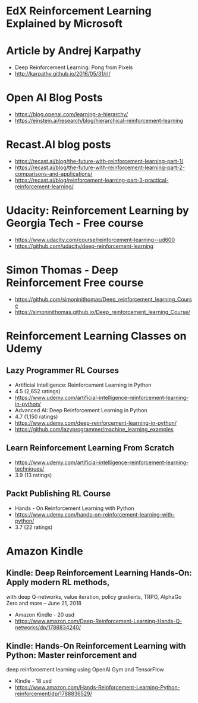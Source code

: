 # EdX Reinforcement Learning Explained by Microsoft 

# Article by Andrej Karpathy 
- Deep Reinforcement Learning: Pong from Pixels
- http://karpathy.github.io/2016/05/31/rl/

# Open AI Blog Posts
- https://blog.openai.com/learning-a-hierarchy/
- https://einstein.ai/research/blog/hierarchical-reinforcement-learning

# Recast.AI blog posts 
- https://recast.ai/blog/the-future-with-reinforcement-learning-part-1/
- https://recast.ai/blog/the-future-with-reinforcement-learning-part-2-comparisons-and-applications/
- https://recast.ai/blog/reinforcement-learning-part-3-practical-reinforcement-learning/

# Udacity: Reinforcement Learning by Georgia Tech - Free course
- https://www.udacity.com/course/reinforcement-learning--ud600
- https://github.com/udacity/deep-reinforcement-learning

# Simon Thomas - Deep Reinforcement Free course
- https://github.com/simoninithomas/Deep_reinforcement_learning_Course
- https://simoninithomas.github.io/Deep_reinforcement_learning_Course/

# Reinforcement Learning Classes on Udemy 

## Lazy Programmer RL Courses
- Artificial Intelligence: Reinforcement Learning in Python
-  4.5 (2,652 ratings)
- https://www.udemy.com/artificial-intelligence-reinforcement-learning-in-python/
- Advanced AI: Deep Reinforcement Learning in Python
- 4.7 (1,150 ratings)
- https://www.udemy.com/deep-reinforcement-learning-in-python/
- https://github.com/lazyprogrammer/machine_learning_examples

## Learn Reinforcement Learning From Scratch
- https://www.udemy.com/artificial-intelligence-reinforcement-learning-techniques/
- 3.9 (13 ratings)

## Packt Publishing RL Course
- Hands - On Reinforcement Learning with Python
-  https://www.udemy.com/hands-on-reinforcement-learning-with-python/
- 3.7 (22 ratings)

# Amazon Kindle 

## Kindle: Deep Reinforcement Learning Hands-On: Apply modern RL methods, 
with deep Q-networks, value iteration, policy gradients, TRPO,
AlphaGo Zero and more – June 21, 2018
- Amazon Kindle - 20 usd
- https://www.amazon.com/Deep-Reinforcement-Learning-Hands-Q-networks/dp/1788834240/

## Kindle: Hands-On Reinforcement Learning with Python: Master reinforcement and 
deep reinforcement learning using OpenAI Gym and TensorFlow
- Kindle - 18 usd
- https://www.amazon.com/Hands-Reinforcement-Learning-Python-reinforcement/dp/1788836529/
